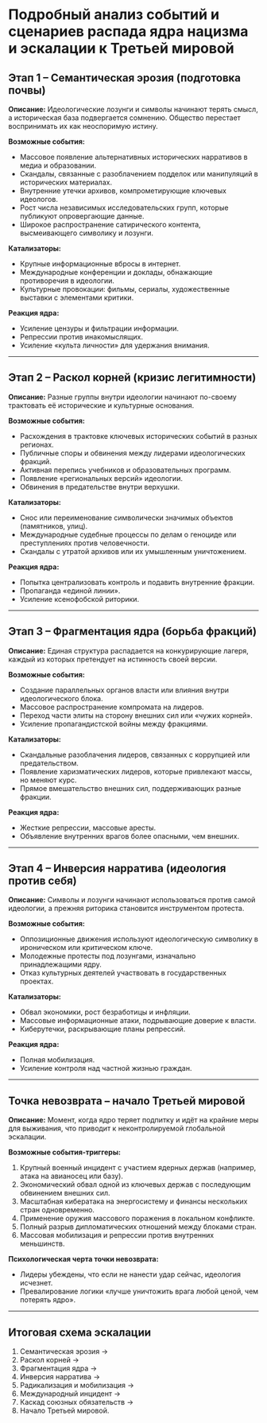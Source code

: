 # Подробный анализ событий и сценариев распада ядра нацизма и эскалации к Третьей мировой

## Этап 1 – Семантическая эрозия (подготовка почвы)
**Описание:** Идеологические лозунги и символы начинают терять смысл, а историческая база подвергается сомнению. Общество перестает воспринимать их как неоспоримую истину.

**Возможные события:**
- Массовое появление альтернативных исторических нарративов в медиа и образовании.
- Скандалы, связанные с разоблачением подделок или манипуляций в исторических материалах.
- Внутренние утечки архивов, компрометирующие ключевых идеологов.
- Рост числа независимых исследовательских групп, которые публикуют опровергающие данные.
- Широкое распространение сатирического контента, высмеивающего символику и лозунги.

**Катализаторы:**
- Крупные информационные вбросы в интернет.
- Международные конференции и доклады, обнажающие противоречия в идеологии.
- Культурные провокации: фильмы, сериалы, художественные выставки с элементами критики.

**Реакция ядра:**
- Усиление цензуры и фильтрации информации.
- Репрессии против инакомыслящих.
- Усиление «культа личности» для удержания внимания.

---

## Этап 2 – Раскол корней (кризис легитимности)
**Описание:** Разные группы внутри идеологии начинают по-своему трактовать её исторические и культурные основания.

**Возможные события:**
- Расхождения в трактовке ключевых исторических событий в разных регионах.
- Публичные споры и обвинения между лидерами идеологических фракций.
- Активная перепись учебников и образовательных программ.
- Появление «региональных версий» идеологии.
- Обвинения в предательстве внутри верхушки.

**Катализаторы:**
- Снос или переименование символически значимых объектов (памятников, улиц).
- Международные судебные процессы по делам о геноциде или преступлениях против человечности.
- Скандалы с утратой архивов или их умышленным уничтожением.

**Реакция ядра:**
- Попытка централизовать контроль и подавить внутренние фракции.
- Пропаганда «единой линии».
- Усиление ксенофобской риторики.

---

## Этап 3 – Фрагментация ядра (борьба фракций)
**Описание:** Единая структура распадается на конкурирующие лагеря, каждый из которых претендует на истинность своей версии.

**Возможные события:**
- Создание параллельных органов власти или влияния внутри идеологического блока.
- Массовое распространение компромата на лидеров.
- Переход части элиты на сторону внешних сил или «чужих корней».
- Усиление пропагандистской войны между фракциями.

**Катализаторы:**
- Скандальные разоблачения лидеров, связанных с коррупцией или предательством.
- Появление харизматических лидеров, которые привлекают массы, но меняют курс.
- Прямое вмешательство внешних сил, поддерживающих разные фракции.

**Реакция ядра:**
- Жесткие репрессии, массовые аресты.
- Объявление внутренних врагов более опасными, чем внешних.

---

## Этап 4 – Инверсия нарратива (идеология против себя)
**Описание:** Символы и лозунги начинают использоваться против самой идеологии, а прежняя риторика становится инструментом протеста.

**Возможные события:**
- Оппозиционные движения используют идеологическую символику в ироническом или критическом ключе.
- Молодежные протесты под лозунгами, изначально принадлежащими ядру.
- Отказ культурных деятелей участвовать в государственных проектах.

**Катализаторы:**
- Обвал экономики, рост безработицы и инфляции.
- Массовые информационные атаки, подрывающие доверие к власти.
- Киберутечки, раскрывающие планы репрессий.

**Реакция ядра:**
- Полная мобилизация.
- Усиление контроля над частной жизнью граждан.

---

## Точка невозврата – начало Третьей мировой
**Описание:** Момент, когда ядро теряет подпитку и идёт на крайние меры для выживания, что приводит к неконтролируемой глобальной эскалации.

**Возможные события-триггеры:**
1. Крупный военный инцидент с участием ядерных держав (например, атака на авианосец или базу).
2. Экономический обвал одной из ключевых держав с последующим обвинением внешних сил.
3. Масштабная кибератака на энергосистему и финансы нескольких стран одновременно.
4. Применение оружия массового поражения в локальном конфликте.
5. Полный разрыв дипломатических отношений между блоками стран.
6. Массовая мобилизация и репрессии против внутренних меньшинств.

**Психологическая черта точки невозврата:**
- Лидеры убеждены, что если не нанести удар сейчас, идеология исчезнет.
- Превалирование логики «лучше уничтожить врага любой ценой, чем потерять ядро».

---

## Итоговая схема эскалации
1. Семантическая эрозия →
2. Раскол корней →
3. Фрагментация ядра →
4. Инверсия нарратива →
5. Радикализация и мобилизация →
6. Международный инцидент →
7. Каскад союзных обязательств →
8. Начало Третьей мировой.
